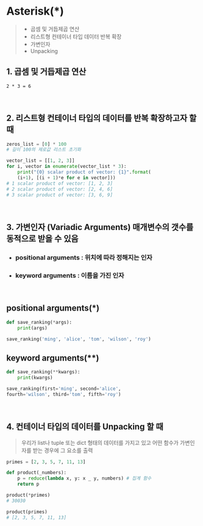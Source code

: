 # Asterisk(\*)

> - 곱셈 및 거듭제곱 연산
> - 리스트형 컨테이너 타입 데이터 반복 확장
> - 가변인자
> - Unpacking

## 1. 곱셈 및 거듭제곱 연산

    2 * 3 = 6

<br>

## 2. 리스트형 컨테이너 타입의 데이터를 반복 확장하고자 할 때

```python
zeros_list = [0] * 100
# 길이 100의 제로값 리스트 초기화
```

```python
vector_list = [[1, 2, 3]]
for i, vector in enumerate(vector_list * 3):
    print("{0} scalar product of vector: {1}".format(
    (i+1), [(i + 1)*e for e in vector]))
# 1 scalar product of vector: [1, 2, 3]
# 2 scalar product of vector: [2, 4, 6]
# 3 scalar product of vector: [3, 6, 9]
```

<br>

## 3. 가변인자 (Variadic Arguments) 매개변수의 갯수를 동적으로 받을 수 있음

- ### p**ositional arguments** : 위치에 따라 정해지는 인자

- ### **keyword arguments** : 이름을 가진 인자

<br>

## positional arguments(\*)

```python
def save_ranking(*args):
    print(args)

save_ranking('ming', 'alice', 'tom', 'wilson', 'roy')
```

## keyword arguments(\*\*)

```python
def save_ranking(**kwargs):
    print(kwargs)

save_ranking(first='ming', second='alice',
fourth='wilson', third='tom', fifth='roy')
```

<br>

## 4. 컨테이너 타입의 데이터를 Unpacking 할 때

> 우리가 list나 tuple 또는 dict 형태의 데이터를 가지고 있고
> 어떤 함수가 가변인자를 받는 경우에 그 요소를 출력

```python
primes = [2, 3, 5, 7, 11, 13]

def product(_numbers):
    p = reduce(lambda x, y: x _ y, numbers) # 집계 함수
    return p

product(*primes)
# 30030

product(primes)
# [2, 3, 5, 7, 11, 13]
```
